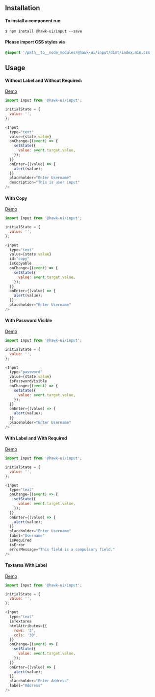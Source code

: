 ## Installation


#### To install a component run
`$ npm install @hawk-ui/input --save`


#### Please import CSS styles via
```scss noeditor
@import '/path__to__node_modules/@hawk-ui/input/dist/index.min.css
```


## Usage


#### Without Label and Without Required:
[Demo](https://hawk.wallnit.com/#!/Input/1)
```js static
import Input from '@hawk-ui/input';
```
```js
initialState = {
  value: '',
};

<Input
  type="text"
  value={state.value}
  onChange={(event) => {
    setState({
      value: event.target.value,
    });
  }}
  onEnter={(value) => {
    alert(value);
  }}
  placeholder="Enter Username"
  description="This is user input"
/>
```


#### With Copy
[Demo](https://hawk.wallnit.com/#!/Input/3)
```js static
import Input from '@hawk-ui/input';
```
```js
initialState = {
  value: '',
};

<Input
  type="text"
  value={state.value}
  id="copy"
  isCopyable
  onChange={(event) => {
    setState({
      value: event.target.value,
    });
  }}
  onEnter={(value) => {
    alert(value);
  }}
  placeholder="Enter Username"
/>
```


#### With Password Visible
[Demo](https://hawk.wallnit.com/#!/Input/5)
```js static
import Input from '@hawk-ui/input';
```
```js
initialState = {
  value: '',
};

<Input
  type="password"
  value={state.value}
  isPasswordVisible
  onChange={(event) => {
    setState({
      value: event.target.value,
    });
  }}
  onEnter={(value) => {
    alert(value);
  }}
  placeholder="Enter Username"
/>
```


#### With Label and With Required
[Demo](https://hawk.wallnit.com/#!/Input/7)
```js static
import Input from '@hawk-ui/input';
```
```js
initialState = {
  value: '',
};

<Input
  type="text"
  onChange={(event) => {
    setState({
      value: event.target.value,
    });
  }}
  onEnter={(value) => {
    alert(value);
  }}
  placeholder="Enter Username"
  label="Username"
  isRequired
  isError
  errorMessage="This field is a compulsory field."
/>
```


#### Textarea With Label
[Demo](https://hawk.wallnit.com/#!/Input/9)
```js static
import Input from '@hawk-ui/input';
```
```js
initialState = {
  value: '',
};

<Input
  type="text"
  isTextarea
  htmlAttributes={{
    rows: '3',
    cols: '30',
  }}
  onChange={(event) => {
    setState({
      value: event.target.value,
    });
  }}
  onEnter={(value) => {
    alert(value);
  }}
  placeholder="Enter Address"
  label="Address"
/>
```
